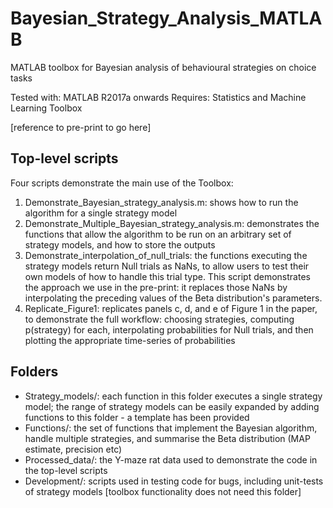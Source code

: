 # Bayesian_Strategy_Analysis_MATLAB
MATLAB toolbox for Bayesian analysis of behavioural strategies on choice tasks

Tested with: MATLAB R2017a onwards
Requires: Statistics and Machine Learning Toolbox

[reference to pre-print to go here]

## Top-level scripts
Four scripts demonstrate the main use of the Toolbox:
1. Demonstrate_Bayesian_strategy_analysis.m: shows how to run the algorithm for a single strategy model  
2. Demonstrate_Multiple_Bayesian_strategy_analysis.m: demonstrates the functions that allow the algorithm to be run on an arbitrary set of strategy models, and how to store the outputs
3. Demonstrate_interpolation_of_null_trials: the functions executing the strategy models return Null trials as NaNs, to allow users to test their own models of how to handle this trial type. This script demonstrates the approach we use in the pre-print: it replaces those NaNs by interpolating the preceding values of the Beta distribution's parameters.
4. Replicate_Figure1: replicates panels c, d, and e of Figure 1 in the paper, to demonstrate the full workflow: choosing strategies, computing p(strategy) for each, interpolating probabilities for Null trials, and then plotting the appropriate time-series of probabilities


## Folders
- Strategy_models/: each function in this folder executes a single strategy model; the range of strategy models can be easily expanded by adding functions to this folder - a template has been provided
- Functions/: the set of functions that implement the Bayesian algorithm, handle multiple strategies, and summarise the Beta distribution (MAP estimate, precision etc)
- Processed_data/: the Y-maze rat data used to demonstrate the code in the top-level scripts
- Development/: scripts used in testing code for bugs, including unit-tests of strategy models [toolbox functionality does not need this folder]



